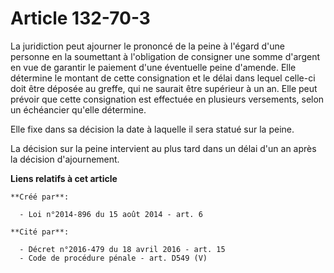 # Article 132-70-3

La juridiction peut ajourner le prononcé de la peine à l'égard d'une personne en la soumettant à l'obligation de consigner
une somme d'argent en vue de garantir le paiement d'une éventuelle peine d'amende. Elle détermine le montant de cette
consignation et le délai dans lequel celle-ci doit être déposée au greffe, qui ne saurait être supérieur à un an. Elle peut
prévoir que cette consignation est effectuée en plusieurs versements, selon un échéancier qu'elle détermine. 

Elle fixe dans sa décision la date à laquelle il sera statué sur la peine. 

La décision sur la peine intervient au plus tard dans un délai d'un an après la décision d'ajournement.

**Liens relatifs à cet article**

	**Créé par**:

	  - Loi n°2014-896 du 15 août 2014 - art. 6

	**Cité par**:

	  - Décret n°2016-479 du 18 avril 2016 - art. 15
	  - Code de procédure pénale - art. D549 (V)
